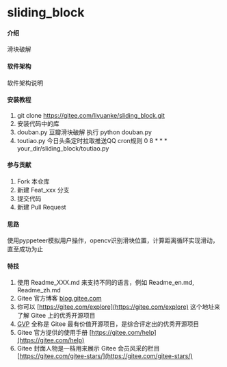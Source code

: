 # sliding_block

#### 介绍
滑块破解

#### 软件架构
软件架构说明


#### 安装教程

1.  git clone https://gitee.com/liyuanke/sliding_block.git
2.  安装代码中的库
3.  douban.py   豆瓣滑块破解  执行 python douban.py
3.  toutiao.py  今日头条定时拉取推送QQ  cron规则 0 8 * * * your_dir/sliding_block/toutiao.py

#### 参与贡献

1.  Fork 本仓库
2.  新建 Feat_xxx 分支
3.  提交代码
4.  新建 Pull Request

#### 思路
使用pyppeteer模拟用户操作，opencv识别滑块位置，计算距离循环实现滑动，直至成功为止


#### 特技

1.  使用 Readme\_XXX.md 来支持不同的语言，例如 Readme\_en.md, Readme\_zh.md
2.  Gitee 官方博客 [blog.gitee.com](https://blog.gitee.com)
3.  你可以 [https://gitee.com/explore](https://gitee.com/explore) 这个地址来了解 Gitee 上的优秀开源项目
4.  [GVP](https://gitee.com/gvp) 全称是 Gitee 最有价值开源项目，是综合评定出的优秀开源项目
5.  Gitee 官方提供的使用手册 [https://gitee.com/help](https://gitee.com/help)
6.  Gitee 封面人物是一档用来展示 Gitee 会员风采的栏目 [https://gitee.com/gitee-stars/](https://gitee.com/gitee-stars/)
